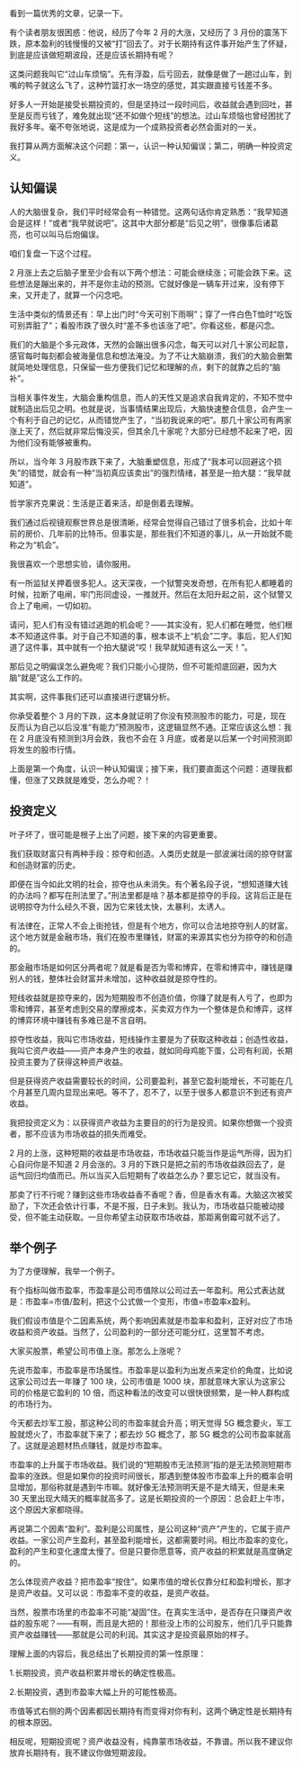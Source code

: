 看到一篇优秀的文章，记录一下。

有个读者朋友很困惑：他说，经历了今年 2 月的大涨，又经历了 3 月份的震荡下跌，原本盈利的钱慢慢的又被“打”回去了。对于长期持有这件事开始产生了怀疑，到底是应该做短期波段，还是应该长期持有呢？

这类问题我叫它“过山车烦恼”。先有浮盈，后亏回去，就像是做了一趟过山车，到嘴的鸭子就这么飞了，这种竹篮打水一场空的感觉，其实跟直接亏钱差不多。

好多人一开始是接受长期投资的，但是坚持过一段时间后，收益就会遇到回吐，甚至是反而亏钱了，难免就出现“还不如做个短线”的想法。过山车烦恼也曾经困扰了我好多年。毫不夸张地说，这是成为一个成熟投资者必然会面对的一关。

我打算从两方面解决这个问题：第一，认识一种认知偏误；第二，明确一种投资定义。

## 认知偏误
人的大脑很复杂，我们平时经常会有一种错觉。这两句话你肯定熟悉：“我早知道会是这样！”或者“我早就说吧”。这其中大部分都是“后见之明”，很像事后诸葛亮，也可以叫马后炮偏误。

咱们复盘一下这个过程。

2 月涨上去之后脑子里至少会有以下两个想法：可能会继续涨；可能会跌下来。这些想法是蹦出来的，并不是你主动的预测。它就好像是一辆车开过来，没有停下来，又开走了，就算一个闪念吧。

生活中类似的情景还有：早上出门时“今天可别下雨啊”；穿了一件白色T恤时“吃饭可别弄脏了”；看股市跌了很久时“差不多也该涨了吧”。你看这些，都是闪念。

我们的大脑是个多元政体，天然的会蹦出很多闪念，每天可以对几十家公司起意，感官每时每刻都会被海量信息和想法淹没。为了不让大脑崩溃，我们的大脑会删繁就简地处理信息，只保留一些方便我们记忆和理解的点，剩下的就靠之后的“脑补”。

当相关事件发生，大脑会重构信息，而人的天性又是追求自我肯定的，不知不觉中就制造出后见之明。也就是说，当事情结果出现后，大脑快速整合信息，会产生一个有利于自己的记忆，从而错觉产生了，“当初我说来的吧”。那几十家公司有两家涨上天了，然后就非常后悔没买，但其余几十家呢？大部分已经想不起来了吧，因为他们没有能够被重构。

所以，当今年 3 月股市跌下来了，大脑重塑信息，形成了“我本可以回避这个损失”的错觉，就会有一种“当初真应该卖出”的强烈情绪，甚至是一拍大腿：“我早就知道”。

哲学家齐克果说：生活是正着来活，却是倒着去理解。

我们通过后视镜观察世界总是很清晰，经常会觉得自己错过了很多机会，比如十年前的房价、几年前的比特币。但事实是，那些我们不知道的事儿，从一开始就不能称之为“机会”。

我很喜欢一个思想实验，请你服用。

有一所监狱关押着很多犯人。这天深夜，一个狱警突发奇想，在所有犯人都睡着的时候，拉断了电闸，牢门形同虚设，一推就开。然后在太阳升起之前，这个狱警又合上了电闸，一切如初。

请问，犯人们有没有错过逃跑的机会呢？——其实没有，犯人们都在睡觉，他们根本不知道这件事。对于自己不知道的事，根本谈不上“机会”二字。事后，犯人们知道了这件事，其中就有一个拍大腿说“哎！我早就知道有这么一天！”。

那后见之明偏误怎么避免呢？我们只能小心提防，但不可能彻底回避，因为大脑“就是”这么工作的。

其实啊，这件事我们还可以直接进行逻辑分析。

你承受着整个 3 月的下跌，这本身就证明了你没有预测股市的能力，可是，现在反而认为自己以后没准“有能力”预测股市，这逻辑显然不通。正常应该这么想：我在 2 月底没有预测到3月会跌，我也不会在 3 月底，或者是以后某一个时间预测即将发生的股市行情。

上面是第一个角度，认识一种认知偏误；接下来，我们要直面这个问题：道理我都懂，但涨了又跌就是难受，怎么办呢？！

## 投资定义
叶子坏了，很可能是根子上出了问题，接下来的内容更重要。

我们获取财富只有两种手段：掠夺和创造。人类历史就是一部波澜壮阔的掠夺财富和创造财富的历史。

即便在当今如此文明的社会，掠夺也从未消失。有个著名段子说，“想知道赚大钱的办法吗？都写在刑法里了。”刑法里都是啥？基本都是掠夺的手段。这背后正是在说明掠夺为什么经久不衰，因为它来钱太快，太暴利，太诱人。

有法律在，正常人不会上街抢钱，但是有个地方，你可以合法地掠夺别人的财富。这个地方就是金融市场，我们在股市里赚钱，财富的来源其实也分为掠夺的和创造的。

那金融市场是如何区分两者呢？就是看是否为零和博弈，在零和博弈中，赚钱是赚别人的钱，整体社会财富并未增加，这种收益就是掠夺性的。

短线收益就是掠夺来的，因为短期股市不创造价值，你赚了就是有人亏了，也即为零和博弈，甚至考虑到交易的摩擦成本，买卖双方作为一个整体是负和博弈，这样的博弈环境中赚钱有多难已是不言自明。

掠夺性收益，我叫它市场收益，短线操作主要是为了获取这种收益；创造性收益，我叫它资产收益——资产本身产生的收益，就如同母鸡能下蛋，公司有利润，长期投资主要为了获得这种资产收益。

但是获得资产收益需要较长的时间，公司要盈利，甚至它盈利能增长，不可能在几个月甚至几周内显现出来吧。等不了，忍不了，以至于很多人都意识不到还有资产收益。

我把投资定义为：以获得资产收益为主要目的的行为是投资。如果你想做一个投资者，那不应该为市场收益的损失而难受。

2 月的上涨，这种短期的收益是市场收益，市场收益只能当作是运气所得，因为扪心自问你是不知道 2 月会涨的。3 月的下跌只是把之前的市场收益跌回去了，是运气回归均值而已。所以当买入后短期有了收益怎么办？要忘记它，就当没有。

那卖了行不行呢？赚到这些市场收益香不香呢？香，但是香水有毒。大脑这次被奖励了，下次还会依计行事，不是不报，日子未到。我认为，市场收益只能被动接受，但不能主动获取。一旦你希望主动获取市场收益，那距离倒霉可就不远了。

## 举个例子
为了方便理解，我举一个例子。

有个指标叫做市盈率，市盈率是公司市值除以公司过去一年盈利。用公式表达就是：市盈率=市值/盈利，把这个公式做一个变形，市值=市盈率x盈利。

我们假设市值是个二因素系统，两个影响因素就是市盈率和盈利，正好对应了市场收益和资产收益。当然了，公司盈利的一部分还可能分红，这里暂不考虑。

大家买股票，希望公司市值上涨。那怎么上涨呢？

先说市盈率，市盈率是市场属性。市盈率是以盈利为出发点来定价的角度，比如说这家公司过去一年赚了 100 块，公司市值是 1000 块，那就意味大家认为这家公司的价格是它盈利的 10 倍，而这种看法的改变可以很快很频繁，是一种人群构成的市场行为。

今天都去炒军工股，那这种公司的市盈率就会升高；明天觉得 5G 概念要火，军工股就熄火了，市盈率就下来了；都去炒 5G 概念了，那 5G 概念的公司市盈率就高了。这就是追题材热点赚钱，就是炒市盈率。

市盈率的上升属于市场收益。我们说的“短期股市无法预测”指的是无法预测短期市盈率的涨跌。但是如果你的投资时间很长，那遇到整体股市市盈率上升的概率会明显增加，那俗称就是遇到牛市嘛。就好像无法预测明天是不是大晴天，但是未来 30 天里出现大晴天的概率就高多了。这是长期投资的一个原因：总会赶上牛市，这个原因大家都晓得。

再说第二个因素“盈利”。盈利是公司属性，是公司这种“资产”产生的，它属于资产收益。一家公司产生盈利，甚至盈利能增长，这都需要时间。相比市盈率的变化，盈利的产生和变化速度太慢了。但是只要你愿意等，资产收益的积累就是高度确定的。

怎么体现资产收益？把市盈率“按住”。如果市值的增长仅靠分红和盈利增长，那才是资产收益。又可以说：市盈率不变的收益，是资产收益。

当然，股票市场里的市盈率不可能“凝固”住。在真实生活中，是否存在只赚资产收益的股东呢？——有啊，而且是大把的！那些没上市的公司股东，他们几乎只能靠资产收益赚钱——那就是公司的利润。其实这才是投资最原始的样子。

理解上面的内容后，我总结出了长期投资的第一性原理：

1.长期投资，资产收益积累并增长的确定性极高。

2.长期投资，遇到市盈率大幅上升的可能性极高。

市值等式右侧的两个因素都因长期持有而变得对你有利，这两个确定性是长期持有的根本原因。

相反呢，短期投资呢？资产收益没有，纯靠蒙市场收益，不靠谱。所以我不建议你放弃长期持有，我不建议你做短期波段。